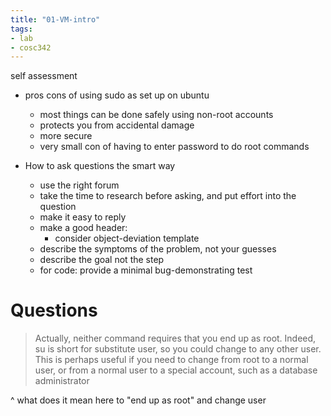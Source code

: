 ```yaml
---
title: "01-VM-intro"
tags: 
- lab
- cosc342
---
```


self assessment
- pros cons of using sudo as set up on ubuntu
	- most things can be done safely using non-root accounts
	- protects you from accidental damage 
	- more secure
	- very small con of having to enter password to do root commands

- How to ask questions the smart way
	- use the right forum
	- take the time to research before asking, and put effort into the question
	- make it easy to reply
	- make a good header: 
		- consider object-deviation template
	- describe the symptoms of the problem, not your guesses
	- describe the goal not the step
	- for code: provide a minimal bug-demonstrating test
	
# Questions
> Actually, neither command requires that you end up as root. Indeed, su is short for substitute user, so you could change to any other user. This is perhaps useful if you need to change from root to a normal user, or from a normal user to a special account, such as a database administrator

^ what does it mean here to "end up as root" and change user